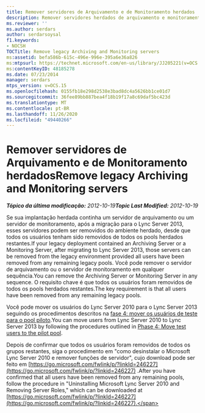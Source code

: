```yaml
---
title: Remover servidores de Arquivamento e de Monitoramento herdados
description: Remover servidores herdados de arquivamento e monitoramento.
ms.reviewer: ''
ms.author: serdars
author: serdarsoysal
f1.keywords:
- NOCSH
TOCTitle: Remove legacy Archiving and Monitoring servers
ms:assetid: befa586b-615c-496e-996e-395a6e36a826
ms:mtpsurl: https://technet.microsoft.com/en-us/library/JJ205221(v=OCS.15)
ms:contentKeyID: 48185278
ms.date: 07/23/2014
manager: serdars
mtps_version: v=OCS.15
ms.openlocfilehash: 0155fb18e298d2538e3bad8dc4a5626bb1ce01d7
ms.sourcegitcommit: 36fee89bb887bea4f18b19f17a8c69daf5bc423d
ms.translationtype: MT
ms.contentlocale: pt-BR
ms.lasthandoff: 11/26/2020
ms.locfileid: "49440266"
---
```

# <a name="remove-legacy-archiving-and-monitoring-servers"></a><span data-ttu-id="3db2b-103">Remover servidores de Arquivamento e de Monitoramento herdados</span><span class="sxs-lookup"><span data-stu-id="3db2b-103">Remove legacy Archiving and Monitoring servers</span></span>

<div data-xmlns="http://www.w3.org/1999/xhtml">

<div class="topic" data-xmlns="http://www.w3.org/1999/xhtml" data-msxsl="urn:schemas-microsoft-com:xslt" data-cs="https://msdn.microsoft.com/">

<div data-asp="https://msdn2.microsoft.com/asp">



</div>

<div id="mainSection">

<div id="mainBody"><span data-ttu-id="3db2b-104">

<span> </span></span><span class="sxs-lookup"><span data-stu-id="3db2b-104">

<span> </span></span></span>

<span data-ttu-id="3db2b-105">_**Tópico da última modificação:** 2012-10-19_</span><span class="sxs-lookup"><span data-stu-id="3db2b-105">_**Topic Last Modified:** 2012-10-19_</span></span>

<span data-ttu-id="3db2b-106">Se sua implantação herdada continha um servidor de arquivamento ou um servidor de monitoramento, após a migração para o Lync Server 2013, esses servidores podem ser removidos do ambiente herdado, desde que todos os usuários tenham sido removidos de todos os pools herdados restantes.</span><span class="sxs-lookup"><span data-stu-id="3db2b-106">If your legacy deployment contained an Archiving Server or a Monitoring Server, after migrating to Lync Server 2013, those servers can be removed from the legacy environment provided all users have been removed from any remaining legacy pools.</span></span> <span data-ttu-id="3db2b-107">Você pode remover o servidor de arquivamento ou o servidor de monitoramento em qualquer sequência.</span><span class="sxs-lookup"><span data-stu-id="3db2b-107">You can remove the Archiving Server or Monitoring Server in any sequence.</span></span> <span data-ttu-id="3db2b-108">O requisito chave é que todos os usuários foram removidos de todos os pools herdados restantes.</span><span class="sxs-lookup"><span data-stu-id="3db2b-108">The key requirement is that all users have been removed from any remaining legacy pools.</span></span>

<span data-ttu-id="3db2b-109">Você pode mover os usuários do Lync Server 2010 para o Lync Server 2013 seguindo os procedimentos descritos na [fase 4: mover os usuários de teste para o pool piloto](phase-4-move-test-users-to-the-pilot-pool.md).</span><span class="sxs-lookup"><span data-stu-id="3db2b-109">You can move users from Lync Server 2010 to Lync Server 2013 by following the procedures outlined in [Phase 4: Move test users to the pilot pool](phase-4-move-test-users-to-the-pilot-pool.md).</span></span>

<span data-ttu-id="3db2b-110">Depois de confirmar que todos os usuários foram removidos de todos os grupos restantes, siga o procedimento em "como desinstalar o Microsoft Lync Server 2010 e remover funções de servidor", cujo download pode ser feito em [https://go.microsoft.com/fwlink/p/?linkId=246227](https://go.microsoft.com/fwlink/p/?linkid=246227) .</span><span class="sxs-lookup"><span data-stu-id="3db2b-110">After you have confirmed that all users have been removed from any remaining pools, follow the procedure in "Uninstalling Microsoft Lync Server 2010 and Removing Server Roles," which can be downloaded at [https://go.microsoft.com/fwlink/p/?linkId=246227](https://go.microsoft.com/fwlink/p/?linkid=246227).</span></span>

<span data-ttu-id="3db2b-111"></div>

<span> </span>

</div>

</div>

</span><span class="sxs-lookup"><span data-stu-id="3db2b-111"></div>

<span> </span>

</div>

</div>

</span></span></div>

